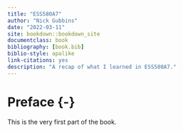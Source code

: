 ```yaml
--- 
title: "ESS580A7"
author: "Nick Gubbins"
date: "2022-03-11"
site: bookdown::bookdown_site
documentclass: book
bibliography: [book.bib]
biblio-style: apalike
link-citations: yes
description: "A recap of what I learned in ESS580A7."
---
```


# Preface {-}

This is the very first part of the book.
